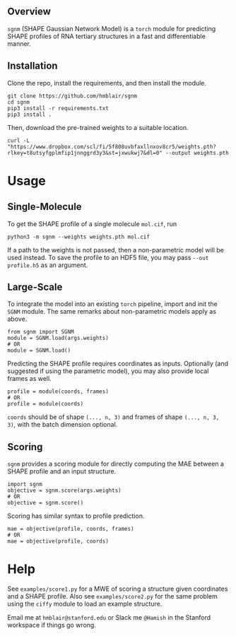 ## Overview

`sgnm` (SHAPE Gaussian Network Model) is a `torch` module for predicting SHAPE profiles of RNA tertiary structures in a fast and differentiable manner.

## Installation

Clone the repo, install the requirements, and then install the module.
```
git clone https://github.com/hmblair/sgnm
cd sgnm
pip3 install -r requirements.txt
pip3 install .
```
Then, download the pre-trained weights to a suitable location.
```
curl -L "https://www.dropbox.com/scl/fi/5f808uvbfaxllnxov8cr5/weights.pth?rlkey=t8utsyfgplmfip1jnnggrd3y3&st=jxwukwj7&dl=0" --output weights.pth
```

# Usage

## Single-Molecule

To get the SHAPE profile of a single molecule `mol.cif`, run
```
python3 -m sgnm --weights weights.pth mol.cif
```
If a path to the weights is not passed, then a non-parametric model will be used instead. To save the profile to an HDF5 file, you may pass `--out profile.h5` as an argument.

## Large-Scale

To integrate the model into an existing `torch` pipeline, import and init the `SGNM` module. The same remarks about non-parametric models apply as above.
```
from sgnm import SGNM
module = SGNM.load(args.weights)
# OR
module = SGNM.load()
```
Predicting the SHAPE profile requires coordinates as inputs. Optionally (and suggested if using the parametric model), you may also provide local frames as well.
```
profile = module(coords, frames)
# OR
profile = module(coords)
```

`coords` should be of shape `(..., n, 3)` and frames of shape `(..., n, 3, 3)`, with the batch dimension optional.

## Scoring

`sgnm` provides a scoring module for directly computing the MAE between a SHAPE profile and an input structure.
```
import sgnm
objective = sgnm.score(args.weights)
# OR
objective = sgnm.score()
```
Scoring has similar syntax to profile prediction.
```
mae = objective(profile, coords, frames)
# OR
mae = objective(profile, coords)
```

# Help

See `examples/score1.py` for a MWE of scoring a structure given coordinates and a SHAPE profile. Also see `examples/score2.py` for the same problem using the `ciffy` module to load an example structure.

Email me at `hmblair@stanford.edu` or Slack me `@Hamish` in the Stanford workspace if things go wrong.

